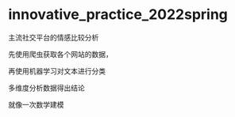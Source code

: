 # innovative_practice_2022spring
主流社交平台的情感比较分析



先使用爬虫获取各个网站的数据，

再使用机器学习对文本进行分类

多维度分析数据得出结论

就像一次数学建模

